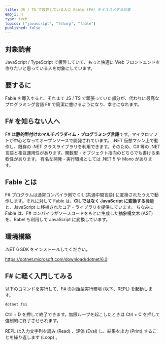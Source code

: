 ```yaml
---
title: JS / TS で疲弊している人に Fable (F#) をオススメする記事
emoji: 💙
type: tech
topics: ["javascript", "fsharp", "fable"]
published: false
---
```


## 対象読者

JavaScript / TypeScript で疲弊していて、もっと快適に Web フロントエンドを作りたいと思っている人を対象にしています。

## 要するに

Fable を導入すると、それまで JS / TS で頑張っていた部分が、代わりに最高なプログラミング言語 F# で簡潔に書けるようになり、幸せになれます。

## F# を知らない人へ

F# は**静的型付けのマルチパラダイム・プログラミング言語**です。マイクロソフトが中心となってオープンソースで開発されています。
.NET 仮想マシン上で動作し、既存の .NET クラスライブラリを利用できます。そのため、C# 等の .NET 言語と相互運用性があります。関数型・オブジェクト指向のどちらでも書ける柔軟性があります。
有名な開発・実行環境としては .NET 5 や Mono があります。

## Fable とは

F# プログラムは通常コンパイラ側で CIL (共通中間言語) に変換されたうえで動作します。それに対して Fable は、**CIL ではなく JavaScript に変換する**機能と、JavaScript に移植されたコア・ライブラリを提供しています。
ちなみに Fable は、F# コンパイラがソースコードをもとに生成した抽象構文木 (AST) を、Babel も利用して JavaScript に変換しています。

## 環境構築

.NET 6 SDK をインストールしてください。

https://dotnet.microsoft.com/download/dotnet/6.0

## F# に軽く入門してみる

以下のコマンドを実行して、F# の対話型実行環境 (以下、REPL) を起動します。

```bash
dotnet fsi
```

Ctrl + D を押して終了できます。無限ループを起こしたときは Ctrl + C を押して強制的に終了させられます。 

REPL は入力文字列を読み (Read) 、評価 (Eval) し、結果を出力 (Print) することを繰り返します (Loop) 。

